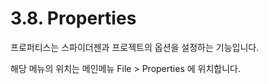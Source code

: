 # 3.8. Properties

프로퍼티스는 스파이더젠과 프로젝트의 옵션을 설정하는 기능입니다.

해당 메뉴의 위치는 메인메뉴 File &gt; Properties 에 위치합니다.

